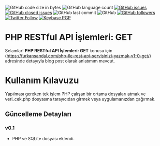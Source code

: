 ﻿
![GitHub code size in bytes](https://img.shields.io/github/languages/code-size/furkansandal/php-restful-api-get) ![GitHub language count](https://img.shields.io/github/languages/count/furkansandal/php-restful-api-get) [![GitHub issues](https://img.shields.io/github/issues/furkansandal/php-restful-api-get)](https://github.com/furkansandal/php-restful-api-get/issues?q=is:open%20is:issue) [![GitHub closed issues](https://img.shields.io/github/issues-closed/furkansandal/php-restful-api-get)](https://github.com/furkansandal/php-restful-api-get/issues?q=is:issue%20is:closed) ![GitHub last commit](https://img.shields.io/github/last-commit/furkansandal/php-restful-api-get) ![GitHub](https://img.shields.io/github/license/furkansandal/php-restful-api-get) [![GitHub followers](https://img.shields.io/github/followers/furkansandal?style=social)](https://github.com/furkansandal) [![Twitter Follow](https://img.shields.io/twitter/follow/furkan_sandal?style=social)](https://twitter.com/furkan_sandal) [![Keybase PGP](https://img.shields.io/keybase/pgp/furkansandal)](https://keybase.io/furkansandal) 
# PHP RESTful API İşlemleri: GET

Selamlar! **PHP RESTful API İşlemleri: GET** konusu için (https://furkansandal.com/php-ile-rest-api-servisinizi-yazmak-v1-0-get/) adresinde detayıyla blog post olarak anlatımım mevcut.

# Kullanım Kılavuzu

   Yapılması gereken tek işlem PHP çalışan bir ortama dosyaları atmak ve veri_cek.php dosyasına tarayıcıdan girmek veya uygulamanızdan çağırmak.

## Güncelleme Detayları

### v0.1
- PHP ve SQLite dosyası eklendi.
